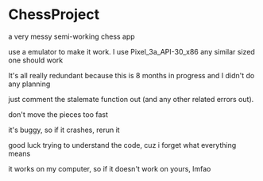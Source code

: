 # ChessProject
a very messy semi-working chess app

use a emulator to make it work. 
I use Pixel_3a_API-30_x86 
any similar sized one should work

It's all really redundant because this is 8 months in progress and I didn't do any planning

just comment the stalemate function out (and any other related errors out). 

don't move the pieces too fast

it's buggy, so if it crashes, rerun it

good luck trying to understand the code, cuz i forget what everything means

it works on my computer, so if it doesn't work on yours, lmfao 
